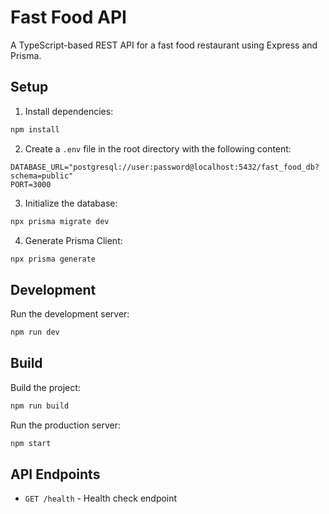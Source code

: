 # Fast Food API

A TypeScript-based REST API for a fast food restaurant using Express and Prisma.

## Setup

1. Install dependencies:
```bash
npm install
```

2. Create a `.env` file in the root directory with the following content:
```
DATABASE_URL="postgresql://user:password@localhost:5432/fast_food_db?schema=public"
PORT=3000
```

3. Initialize the database:
```bash
npx prisma migrate dev
```

4. Generate Prisma Client:
```bash
npx prisma generate
```

## Development

Run the development server:
```bash
npm run dev
```

## Build

Build the project:
```bash
npm run build
```

Run the production server:
```bash
npm start
```

## API Endpoints

- `GET /health` - Health check endpoint 